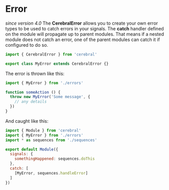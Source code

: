 # Error
*since version 4.0*
The **CerebralError** allows you to create your own error types to be used to catch errors in your signals.
The **catch** handler defined on the module will propagate up to parent modules. That means if a nested module does not catch an error, one of the parent modules can catch it if configured to do so.

```js
import { CerebralError } from 'cerebral'

export class MyError extends CerebralError {}
```

The error is thrown like this:

```js
import { MyError } from './errors'

function someAction () {
  throw new MyError('Some message', {
    // any details
  })
}
```

And caught like this:

```js
import { Module } from 'cerebral'
import { MyError } from './errors'
import * as sequences from './sequences'

export default Module({
  signals: {
    somethingHappened: sequences.doThis
  },
  catch: [
    [MyError, sequences.handleError]
  ]
})
```
